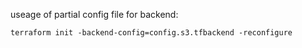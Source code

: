 useage of partial config file for backend:

```
terraform init -backend-config=config.s3.tfbackend -reconfigure
```